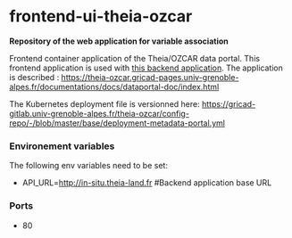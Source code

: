 frontend-ui-theia-ozcar
=======================

**Repository of the web application for variable association**

Frontend container application of the Theia/OZCAR data portal. This frontend application is used with [this backend application](https://gricad-gitlab.univ-grenoble-alpes.fr/theia-ozcar/backend-springboot/-/tree/master/backend-metadata-portal). The application is described : https://theia-ozcar.gricad-pages.univ-grenoble-alpes.fr/documentations/docs/dataportal-doc/index.html

The Kubernetes deployment file is versionned here: https://gricad-gitlab.univ-grenoble-alpes.fr/theia-ozcar/config-repo/-/blob/master/base/deployment-metadata-portal.yml

### Environement variables

The following env variables need to be set:
- API_URL=http://in-situ.theia-land.fr  #Backend application base URL

### Ports
- 80
